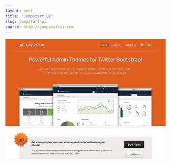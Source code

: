 ```yaml
---
layout: post
title: "Jumpstart UI"
slug: jumpstart-ui
source: http://jumpstartui.com
---
```


<img src="/assets/img/screenshots/jumpstart-ui.jpg">
